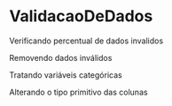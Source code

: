 # ValidacaoDeDados

Verificando percentual de dados invalidos

Removendo dados inválidos

Tratando variáveis categóricas

Alterando o tipo primitivo das colunas
